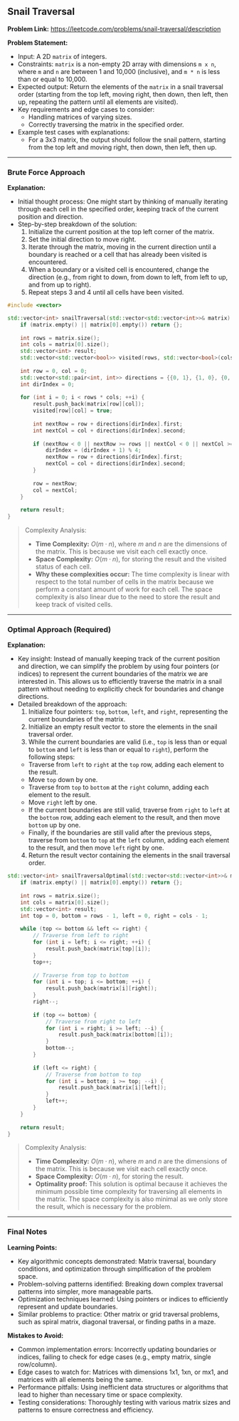 ## Snail Traversal

**Problem Link:** https://leetcode.com/problems/snail-traversal/description

**Problem Statement:**
- Input: A 2D `matrix` of integers.
- Constraints: `matrix` is a non-empty 2D array with dimensions `m x n`, where `m` and `n` are between 1 and 10,000 (inclusive), and `m * n` is less than or equal to 10,000.
- Expected output: Return the elements of the `matrix` in a snail traversal order (starting from the top left, moving right, then down, then left, then up, repeating the pattern until all elements are visited).
- Key requirements and edge cases to consider:
  - Handling matrices of varying sizes.
  - Correctly traversing the matrix in the specified order.
- Example test cases with explanations:
  - For a 3x3 matrix, the output should follow the snail pattern, starting from the top left and moving right, then down, then left, then up.

---

### Brute Force Approach

**Explanation:**
- Initial thought process: One might start by thinking of manually iterating through each cell in the specified order, keeping track of the current position and direction.
- Step-by-step breakdown of the solution:
  1. Initialize the current position at the top left corner of the matrix.
  2. Set the initial direction to move right.
  3. Iterate through the matrix, moving in the current direction until a boundary is reached or a cell that has already been visited is encountered.
  4. When a boundary or a visited cell is encountered, change the direction (e.g., from right to down, from down to left, from left to up, and from up to right).
  5. Repeat steps 3 and 4 until all cells have been visited.

```cpp
#include <vector>

std::vector<int> snailTraversal(std::vector<std::vector<int>>& matrix) {
    if (matrix.empty() || matrix[0].empty()) return {};
    
    int rows = matrix.size();
    int cols = matrix[0].size();
    std::vector<int> result;
    std::vector<std::vector<bool>> visited(rows, std::vector<bool>(cols, false));
    
    int row = 0, col = 0;
    std::vector<std::pair<int, int>> directions = {{0, 1}, {1, 0}, {0, -1}, {-1, 0}}; // right, down, left, up
    int dirIndex = 0;
    
    for (int i = 0; i < rows * cols; ++i) {
        result.push_back(matrix[row][col]);
        visited[row][col] = true;
        
        int nextRow = row + directions[dirIndex].first;
        int nextCol = col + directions[dirIndex].second;
        
        if (nextRow < 0 || nextRow >= rows || nextCol < 0 || nextCol >= cols || visited[nextRow][nextCol]) {
            dirIndex = (dirIndex + 1) % 4;
            nextRow = row + directions[dirIndex].first;
            nextCol = col + directions[dirIndex].second;
        }
        
        row = nextRow;
        col = nextCol;
    }
    
    return result;
}
```

> Complexity Analysis:
> - **Time Complexity:** $O(m \cdot n)$, where $m$ and $n$ are the dimensions of the matrix. This is because we visit each cell exactly once.
> - **Space Complexity:** $O(m \cdot n)$, for storing the result and the visited status of each cell.
> - **Why these complexities occur:** The time complexity is linear with respect to the total number of cells in the matrix because we perform a constant amount of work for each cell. The space complexity is also linear due to the need to store the result and keep track of visited cells.

---

### Optimal Approach (Required)

**Explanation:**
- Key insight: Instead of manually keeping track of the current position and direction, we can simplify the problem by using four pointers (or indices) to represent the current boundaries of the matrix we are interested in. This allows us to efficiently traverse the matrix in a snail pattern without needing to explicitly check for boundaries and change directions.
- Detailed breakdown of the approach:
  1. Initialize four pointers: `top`, `bottom`, `left`, and `right`, representing the current boundaries of the matrix.
  2. Initialize an empty result vector to store the elements in the snail traversal order.
  3. While the current boundaries are valid (i.e., `top` is less than or equal to `bottom` and `left` is less than or equal to `right`), perform the following steps:
    - Traverse from `left` to `right` at the `top` row, adding each element to the result.
    - Move `top` down by one.
    - Traverse from `top` to `bottom` at the `right` column, adding each element to the result.
    - Move `right` left by one.
    - If the current boundaries are still valid, traverse from `right` to `left` at the `bottom` row, adding each element to the result, and then move `bottom` up by one.
    - Finally, if the boundaries are still valid after the previous steps, traverse from `bottom` to `top` at the `left` column, adding each element to the result, and then move `left` right by one.
  4. Return the result vector containing the elements in the snail traversal order.

```cpp
std::vector<int> snailTraversalOptimal(std::vector<std::vector<int>>& matrix) {
    if (matrix.empty() || matrix[0].empty()) return {};
    
    int rows = matrix.size();
    int cols = matrix[0].size();
    std::vector<int> result;
    int top = 0, bottom = rows - 1, left = 0, right = cols - 1;
    
    while (top <= bottom && left <= right) {
        // Traverse from left to right
        for (int i = left; i <= right; ++i) {
            result.push_back(matrix[top][i]);
        }
        top++;
        
        // Traverse from top to bottom
        for (int i = top; i <= bottom; ++i) {
            result.push_back(matrix[i][right]);
        }
        right--;
        
        if (top <= bottom) {
            // Traverse from right to left
            for (int i = right; i >= left; --i) {
                result.push_back(matrix[bottom][i]);
            }
            bottom--;
        }
        
        if (left <= right) {
            // Traverse from bottom to top
            for (int i = bottom; i >= top; --i) {
                result.push_back(matrix[i][left]);
            }
            left++;
        }
    }
    
    return result;
}
```

> Complexity Analysis:
> - **Time Complexity:** $O(m \cdot n)$, where $m$ and $n$ are the dimensions of the matrix. This is because we visit each cell exactly once.
> - **Space Complexity:** $O(m \cdot n)$, for storing the result.
> - **Optimality proof:** This solution is optimal because it achieves the minimum possible time complexity for traversing all elements in the matrix. The space complexity is also minimal as we only store the result, which is necessary for the problem.

---

### Final Notes

**Learning Points:**
- Key algorithmic concepts demonstrated: Matrix traversal, boundary conditions, and optimization through simplification of the problem space.
- Problem-solving patterns identified: Breaking down complex traversal patterns into simpler, more manageable parts.
- Optimization techniques learned: Using pointers or indices to efficiently represent and update boundaries.
- Similar problems to practice: Other matrix or grid traversal problems, such as spiral matrix, diagonal traversal, or finding paths in a maze.

**Mistakes to Avoid:**
- Common implementation errors: Incorrectly updating boundaries or indices, failing to check for edge cases (e.g., empty matrix, single row/column).
- Edge cases to watch for: Matrices with dimensions 1x1, 1xn, or mx1, and matrices with all elements being the same.
- Performance pitfalls: Using inefficient data structures or algorithms that lead to higher than necessary time or space complexity.
- Testing considerations: Thoroughly testing with various matrix sizes and patterns to ensure correctness and efficiency.